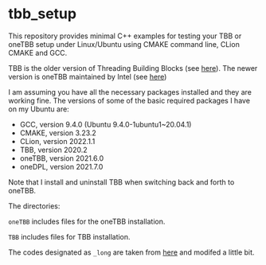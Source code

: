 # tbb_setup

This repository provides minimal C++ examples for testing your TBB or oneTBB setup under Linux/Ubuntu using CMAKE command line, CLion CMAKE and GCC.

TBB is the older version of Threading Building Blocks (see [here][2]). The newer version is oneTBB maintained by Intel (see [here][1]) 

I am assuming you have all the necessary packages installed and they are working fine. The versions of some of the basic required packages I have on my Ubuntu are:

- GCC, version 9.4.0 (Ubuntu 9.4.0-1ubuntu1~20.04.1)
- CMAKE, version 3.23.2
- CLion, version 2022.1.1
- TBB, version 2020.2
- oneTBB, version 2021.6.0
- oneDPL, version 2021.7.0

Note that I install and uninstall TBB when switching back and forth to oneTBB.

The directories:

`oneTBB` includes files for the oneTBB installation.

`TBB` includes files for TBB installation.

The codes designated as `_long` are taken from [here][3] and modifed a little bit.

[1]: https://www.intel.com/content/www/us/en/developer/tools/oneapi/onetbb.html "Intel oneTBB"

[2]: https://github.com/wjakob/tbb "TBB GitHub"

[3]: https://solarianprogrammer.com/2019/05/09/cpp-17-stl-parallel-algorithms-gcc-intel-tbb-linux-macos/ "TBB Setup by Solarian Programmer"
